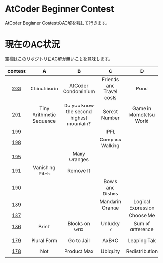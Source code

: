 # AtCoder Beginner Contest
AtCoder Beginner ContestのAC解を残して行きます。


# 現在のAC状況
空欄はこのリポジトリにAC解が無いことを意味します。

| contest |  A  |  B  |  C  |  D  |  E  |  F  |
| :-----: | :-: | :-: | :-: | :-: | :-: | :-: |
| [203](/203) | Chinchirorin | AtCoder Condominium | Friends and Travel costs | Pond | White Pawn | Weed |
| [201](/201) | Tiny Arithmetic Sequence | Do you know the second highest mountain? | Serect Number | Game in Momotetsu World | Xor Distances | |
| [199](/199) | | | IPFL | | | |
| [198](/198) | | |  Compass Walking | | | |
| [195](/195) | | Many Oranges | | | | |
| [191](/191) | Vanishing Pitch | Remove It | | | | |
| [190](/190) | | | Bowls and Dishes | | | |
| [189](/189) | | | Mandarin Orange | Logical Expression | | |
| [187](/187) | | | | Choose Me | | |
| [186](/186) | Brick | Blocks on Grid | Unlucky 7 | Sum of difference | Throne | |
| [179](/179) | Plural Form | Go to Jail | AxB+C | Leaping Tak | Sequence Sum | |
| [178](/178) | Not | Product Max | Ubiquity | Redistribution | Dist Max | |
| [](/) | | | | | | |
